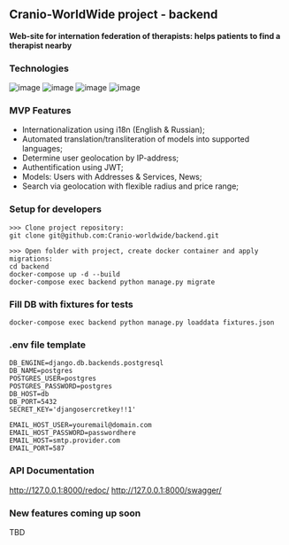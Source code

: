 ## Cranio-WorldWide project - backend
**Web-site for internation federation of therapists: helps patients to find a therapist nearby**
### Technologies
![image](https://img.shields.io/badge/Python-FFD43B?style=for-the-badge&logo=python&logoColor=blue)
![image](https://img.shields.io/badge/django%20rest-ff1709?style=for-the-badge&logo=django&logoColor=white)
![image](https://img.shields.io/badge/PostgreSQL-316192?style=for-the-badge&logo=postgresql&logoColor=white)
![image](https://img.shields.io/badge/Docker-2CA5E0?style=for-the-badge&logo=docker&logoColor=white)
### MVP Features
- Internationalization using i18n (English & Russian);
- Automated translation/transliteration of models into supported languages;
- Determine user geolocation by IP-address;
- Authentification using JWT;
- Models: Users with Addresses & Services, News;  
- Search via geolocation with flexible radius and price range; 

### Setup for developers
```
>>> Clone project repository:
git clone git@github.com:Cranio-worldwide/backend.git
```
```
>>> Open folder with project, create docker container and apply migrations:
cd backend
docker-compose up -d --build
docker-compose exec backend python manage.py migrate
```
### Fill DB with fixtures for tests
```
docker-compose exec backend python manage.py loaddata fixtures.json
```
### .env file template
```
DB_ENGINE=django.db.backends.postgresql
DB_NAME=postgres
POSTGRES_USER=postgres
POSTGRES_PASSWORD=postgres
DB_HOST=db
DB_PORT=5432
SECRET_KEY='djangosercretkey!!1'

EMAIL_HOST_USER=youremail@domain.com
EMAIL_HOST_PASSWORD=passwordhere
EMAIL_HOST=smtp.provider.com
EMAIL_PORT=587

```
### API Documentation
http://127.0.0.1:8000/redoc/
http://127.0.0.1:8000/swagger/
### New features coming up soon
TBD